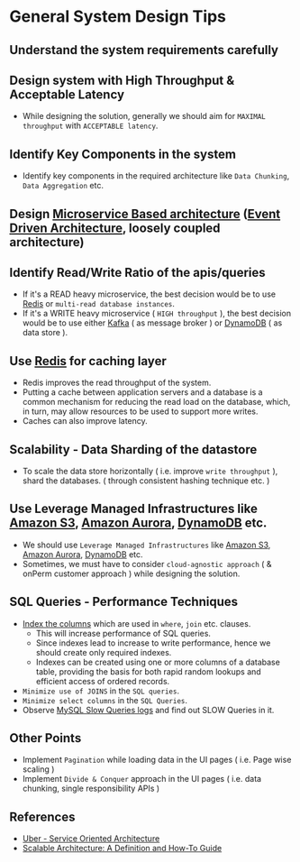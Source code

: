 # General System Design Tips

## Understand the system requirements carefully

## Design system with High Throughput & Acceptable Latency
- While designing the solution, generally we should aim for `MAXIMAL throughput` with `ACCEPTABLE latency`.

## Identify Key Components in the system
- Identify key components in the required architecture like `Data Chunking`, `Data Aggregation` etc.

## Design [Microservice Based architecture](1_MicroServicesSOA) ([Event Driven Architecture](0_SystemGlossaries/EventDrivenArchitecture.md), loosely coupled architecture)

## Identify Read/Write Ratio of the apis/queries
- If it's a READ heavy microservice, the best decision would be to use [Redis](3_DatabaseComponents/NoSQL-Databases/Redis) or `multi-read database instances`.
- If it's a WRITE heavy microservice ( `HIGH throughput` ), the best decision would be to use either [Kafka](4_MessageBrokers/Kafka.md) ( as message broker ) or [DynamoDB](../2_AWSComponents/6_DatabaseServices/AmazonDynamoDB.md) ( as data store ).

## Use [Redis](3_DatabaseComponents/NoSQL-Databases/Redis) for caching layer
- Redis improves the read throughput of the system.
- Putting a cache between application servers and a database is a common mechanism for reducing the read load on the database, which, in turn, may allow resources to be used to support more writes.
- Caches can also improve latency.

## Scalability - Data Sharding of the datastore
- To scale the data store horizontally ( i.e. improve `write throughput` ), shard the databases. ( through consistent hashing technique etc. )

## Use Leverage Managed Infrastructures like [Amazon S3](../2_AWSComponents/7_StorageServices/AmazonS3.md), [Amazon Aurora](../2_AWSComponents/6_DatabaseServices/AmazonAurora/Readme.md), [DynamoDB](../2_AWSComponents/6_DatabaseServices/AmazonDynamoDB.md) etc.
- We should use `Leverage Managed Infrastructures` like [Amazon S3](../2_AWSComponents/7_StorageServices/AmazonS3.md), [Amazon Aurora](../2_AWSComponents/6_DatabaseServices/AmazonAurora/Readme.md), [DynamoDB](../2_AWSComponents/6_DatabaseServices/AmazonDynamoDB.md) etc.
- Sometimes, we must have to consider `cloud-agnostic approach` ( & onPerm customer approach ) while designing the solution.

## SQL Queries - Performance Techniques
- [Index the columns](https://www.geeksforgeeks.org/indexing-in-databases-set-1/) which are used in `where`, `join` etc. clauses. 
  - This will increase performance of SQL queries.
  - Since indexes lead to increase to write performance, hence we should create only required indexes.
  - Indexes can be created using one or more columns of a database table, providing the basis for both rapid random lookups and efficient access of ordered records.
- `Minimize use of JOINS` in the `SQL queries`.
- `Minimize select columns` in the `SQL Queries`.
- Observe [MySQL Slow Queries logs](https://severalnines.com/blog/how-identify-mysql-performance-issues-slow-queries/) and find out SLOW Queries in it.

## Other Points
- Implement `Pagination` while loading data in the UI pages ( i.e. Page wise scaling )
- Implement `Divide & Conquer` approach in the UI pages ( i.e. data chunking, single responsibility APIs )

## References
- [Uber - Service Oriented Architecture](https://eng.uber.com/service-oriented-architecture/)
- [Scalable Architecture: A Definition and How-To Guide](https://www.sentinelone.com/blog/scalable-architecture/)
